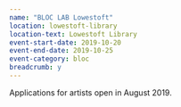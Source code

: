 ```yaml
---
name: "BLOC LAB Lowestoft"
location: lowestoft-library
location-text: Lowestoft Library
event-start-date: 2019-10-20
event-end-date: 2019-10-25
event-category: bloc
breadcrumb: y
---
```


Applications for artists open in August 2019.
